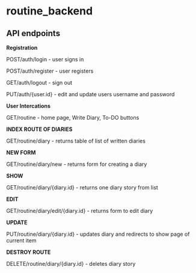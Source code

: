 # routine_backend

## API endpoints


**Registration**

POST/auth/login - user signs in

POST/auth/register - user registers 

GET/auth/logout - sign out 

PUT/auth/{user.id} - edit and update users username and password 

**User Intercations**

GET/routine - home page, Write Diary, To-DO buttons 

**INDEX ROUTE OF DIARIES**

GET/routine/diary - returns table of list of written diaries

**NEW FORM**

GET/routine/diary/new - returns form for creating a diary

**SHOW**

GET/routine/diary/{diary.id} - returns one diary story from list

**EDIT**

GET/routine/diary/edit/{diary.id} - returns form to edit diary

**UPDATE**

PUT/routine/diary/{diary.id} - updates diary and redirects to show page of current item

**DESTROY ROUTE**

DELETE/routine/diary/{diary.id} - deletes diary story
